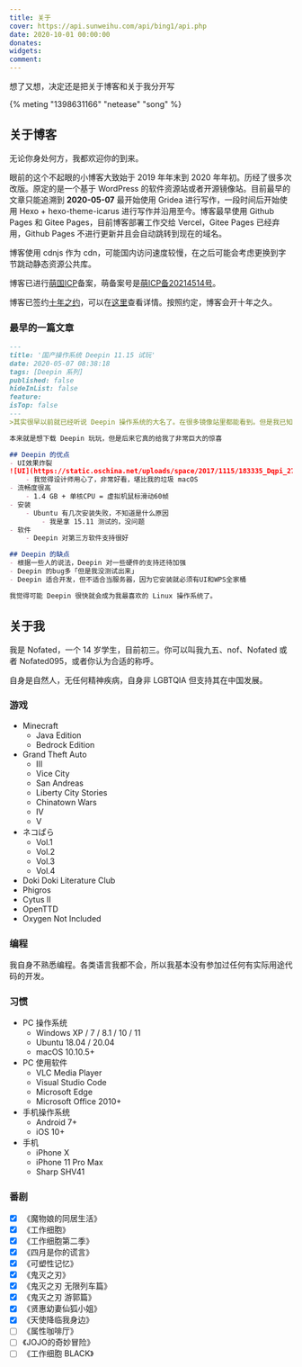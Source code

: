 ```yaml
---
title: 关于
cover: https://api.sunweihu.com/api/bing1/api.php
date: 2020-10-01 00:00:00
donates:
widgets:
comment:
---
```

想了又想，决定还是把关于博客和关于我分开写

{% meting "1398631166" "netease" "song" %}

## 关于博客

无论你身处何方，我都欢迎你的到来。

眼前的这个不起眼的小博客大致始于 2019 年年末到 2020 年年初。历经了很多次改版。原定的是一个基于 WordPress 的软件资源站或者开源镜像站。目前最早的文章只能追溯到 **2020-05-07** 最开始使用 Gridea 进行写作，一段时间后开始使用 Hexo + hexo-theme-icarus 进行写作并沿用至今。博客最早使用 Github Pages 和 Gitee Pages，目前博客部署工作交给 Vercel，Gitee Pages 已经弃用，Github Pages 不进行更新并且会自动跳转到现在的域名。

博客使用 cdnjs 作为 cdn，可能国内访问速度较慢，在之后可能会考虑更换到字节跳动静态资源公共库。

博客已进行[萌国ICP](https://icp.gov.moe/)备案，萌备案号是[萌ICP备20214514号](https://icp.gov.moe/?keyword=20214514)。

博客已签约[十年之约](https://www.foreverblog.cn/)，可以在[这里](https://www.foreverblog.cn/blog/2712.html)查看详情。按照约定，博客会开十年之久。

### 最早的一篇文章
``` markdown guo-chan-cao-zuo-xi-tong-deepin-shi-wan.md
---
title: '国产操作系统 Deepin 11.15 试玩'
date: 2020-05-07 08:38:18
tags: [Deepin 系列]
published: false
hideInList: false
feature: 
isTop: false
---
>其实很早以前就已经听说 Deepin 操作系统的大名了。在很多镜像站里都能看到。但是我已知就用 Ubuntu 和 CentOS ，以为这是最好的两个 Linux 操作系统。

本来就是想下载 Deepin 玩玩，但是后来它真的给我了非常巨大的惊喜

## Deepin 的优点
- UI效果炸裂
![UI](https://static.oschina.net/uploads/space/2017/1115/183335_Dqpi_2720166.png)
    - 我觉得设计师用心了，非常好看，堪比我的垃圾 macOS
- 流畅度很高
    - 1.4 GB + 单核CPU = 虚拟机鼠标滑动60帧
- 安装
    - Ubuntu 有几次安装失败，不知道是什么原因
        - 我是拿 15.11 测试的，没问题
- 软件
    - Deepin 对第三方软件支持很好

## Deepin 的缺点
- 根据一些人的说法，Deepin 对一些硬件的支持还待加强
- Deepin 的bug多「但是我没测试出来」
- Deepin 适合开发，但不适合当服务器，因为它安装就必须有UI和WPS全家桶

我觉得可能 Deepin 很快就会成为我最喜欢的 Linux 操作系统了。
```

## 关于我

我是 Nofated，一个 14 岁学生，目前初三。你可以叫我九五、nof、Nofated 或者 Nofated095，或者你认为合适的称呼。

自身是自然人，无任何精神疾病，自身非 LGBTQIA 但支持其在中国发展。

### 游戏

- Minecraft
   - Java Edition
   - Bedrock Edition
- Grand Theft Auto
   - III
   - Vice City
   - San Andreas
   - Liberty City Stories
   - Chinatown Wars
   - IV
   - V
- ネコぱら
   - Vol.1
   - Vol.2
   - Vol.3
   - Vol.4
- Doki Doki Literature Club
- Phigros
- Cytus II
- OpenTTD
- Oxygen Not Included

### 编程

我自身不熟悉编程。各类语言我都不会，所以我基本没有参加过任何有实际用途代码的开发。

### 习惯

- PC 操作系统
    - Windows XP / 7 / 8.1 / 10 / 11
    - Ubuntu 18.04 / 20.04
    - macOS 10.10.5+
- PC 使用软件
    - VLC Media Player
    - Visual Studio Code
    - Microsoft Edge
    - Microsoft Office 2010+
- 手机操作系统
    - Android 7+
    - iOS 10+
- 手机
    - iPhone X
    - iPhone 11 Pro Max
    - Sharp SHV41

### 番剧

- [x] 《魔物娘的同居生活》
- [x] 《工作细胞》
- [x] 《工作细胞第二季》
- [x] 《四月是你的谎言》
- [x] 《可塑性记忆》
- [x] 《鬼灭之刃》
- [x] 《鬼灭之刃 无限列车篇》
- [x] 《鬼灭之刃 游郭篇》
- [x] 《贤惠幼妻仙狐小姐》
- [x] 《天使降临我身边》
- [ ] 《属性咖啡厅》
- [ ] 《JOJO的奇妙冒险》
- [ ] 《工作细胞 BLACK》
